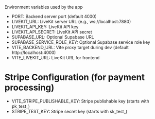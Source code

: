 Environment variables used by the app

- PORT: Backend server port (default 4000)
- LIVEKIT_URL: LiveKit server URL (e.g., ws://localhost:7880)
- LIVEKIT_API_KEY: LiveKit API key
- LIVEKIT_API_SECRET: LiveKit API secret
- SUPABASE_URL: Optional Supabase URL
- SUPABASE_SERVICE_ROLE_KEY: Optional Supabase service role key
- VITE_BACKEND_URL: Vite proxy target during dev (default http://localhost:4000)
- VITE_LIVEKIT_URL: LiveKit URL for frontend

# Stripe Configuration (for payment processing)
- VITE_STRIPE_PUBLISHABLE_KEY: Stripe publishable key (starts with pk_test_)
- STRIPE_TEST_KEY: Stripe secret key (starts with sk_test_)


